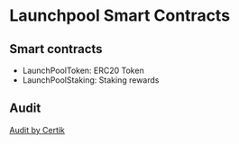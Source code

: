 # Launchpool Smart Contracts

## Smart contracts

* LaunchPoolToken: ERC20 Token
* LaunchPoolStaking: Staking rewards

## Audit

[Audit by Certik](https://github.com/certikfoundation-shared/CertiK-Audits/blob/master/reports/REP-LaunchPool-30_01_2021%20(1).pdf)
